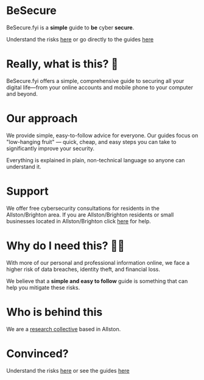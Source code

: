# BeSecure

BeSecure.fyi is a **simple** guide to **be** cyber **secure**.

Understand the risks [here](/RiskThreat/RiskThreat.md) or go directly to the guides [here](/Guides/Guide.md)

# Really, what is this? :thinking:

BeSecure.fyi offers a simple, comprehensive guide to securing all your digital life—from your online accounts and mobile phone to your computer and beyond.

# Our approach

We provide simple, easy-to-follow advice for everyone. Our guides focus on "low-hanging fruit" — quick, cheap, and easy steps you can take to significantly improve your security.

Everything is explained in plain, non-technical language so anyone can understand it.

# Support

We offer free cybersecurity consultations for residents in the Allston/Brighton area. If you are Allston/Brighton residents or small businesses located in Allston/Brighton click [here](/Help/Help.md) for help.

# Why do I need this? :man_shrugging:

With more of our personal and professional information online, we face a higher risk of data breaches, identity theft, and financial loss. 

We believe that a **simple and easy to follow** guide is something that can help you mitigate these risks.  

# Who is behind this

We are a [research collective](https://gardnerresearch.org) based in Allston.

# Convinced?

Understand the risks [here](/RiskThreat/RiskThreat.md) or see the guides [here](Guides/Guide.md)